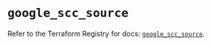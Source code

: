 # `google_scc_source`

Refer to the Terraform Registry for docs: [`google_scc_source`](https://registry.terraform.io/providers/hashicorp/google-beta/5.37.0/docs/resources/google_scc_source).
